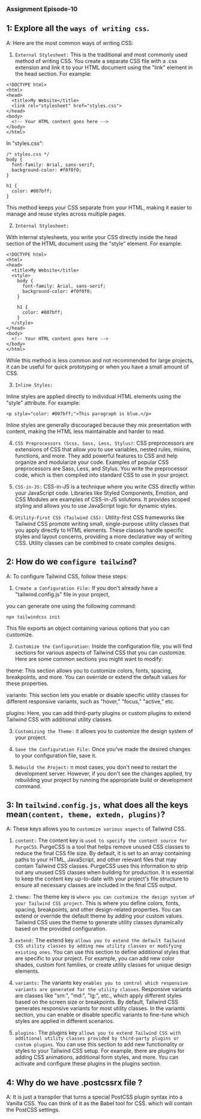 ### Assignment Episode-10

## 1: Explore all the `ways of writing css`.

A: Here are the most common ways of writing CSS:

1. `External Stylesheet:`
   This is the traditional and most commonly used method of writing CSS. You create a separate CSS file with a .css extension and link it to your HTML document using the "link" element in the head section. For example:

```
<!DOCTYPE html>
<html>
<head>
  <title>My Website</title>
  <link rel="stylesheet" href="styles.css">
</head>
<body>
  <!-- Your HTML content goes here -->
</body>
</html>
```

In "styles.css":

```
/* styles.css */
body {
  font-family: Arial, sans-serif;
  background-color: #f0f0f0;
}

h1 {
  color: #007bff;
}
```

This method keeps your CSS separate from your HTML, making it easier to manage and reuse styles across multiple pages.

2. `Internal Stylesheet:`

With internal stylesheets, you write your CSS directly inside the head section of the HTML document using the "style" element. For example:

```
<!DOCTYPE html>
<html>
<head>
  <title>My Website</title>
  <style>
    body {
      font-family: Arial, sans-serif;
      background-color: #f0f0f0;
    }

    h1 {
      color: #007bff;
    }
  </style>
</head>
<body>
  <!-- Your HTML content goes here -->
</body>
</html>
```

While this method is less common and not recommended for large projects, it can be useful for quick prototyping or when you have a small amount of CSS.

3. `Inline Styles:`

Inline styles are applied directly to individual HTML elements using the "style" attribute. For example:

```
<p style="color: #007bff;">This paragraph is blue.</p>

```

Inline styles are generally discouraged because they mix presentation with content, making the HTML less maintainable and harder to read.

4. `CSS Preprocessors (Scss, Sass, Less, Stylus)`:
   CSS preprocessors are extensions of CSS that allow you to use variables, nested rules, mixins, functions, and more. They add powerful features to CSS and help organize and modularize your code. Examples of popular CSS preprocessors are Sass, Less, and Stylus. You write the preprocessor code, which is then compiled into standard CSS to use in your project.

5. `CSS-in-JS:`
   CSS-in-JS is a technique where you write CSS directly within your JavaScript code. Libraries like Styled Components, Emotion, and CSS Modules are examples of CSS-in-JS solutions. It provides scoped styling and allows you to use JavaScript logic for dynamic styles.

6. `Utility-First CSS (Tailwind CSS):`
   Utility-first CSS frameworks like Tailwind CSS promote writing small, single-purpose utility classes that you apply directly to HTML elements. These classes handle specific styles and layout concerns, providing a more declarative way of writing CSS. Utility classes can be combined to create complex designs.

## 2: How do we `configure tailwind`?

A: To configure Tailwind CSS, follow these steps:

1. `Create a Configuration File:`
   If you don't already have a "tailwind.config.js" file in your project,

you can generate one using the following command:

```
npx tailwindcss init
```

This file exports an object containing various options that you can customize.

2. `Customize the Configuration:`
   Inside the configuration file, you will find sections for various aspects of Tailwind CSS that you can customize. Here are some common sections you might want to modify:

theme: This section allows you to customize colors, fonts, spacing, breakpoints, and more. You can override or extend the default values for these properties.

variants: This section lets you enable or disable specific utility classes for different responsive variants, such as "hover," "focus," "active," etc.

plugins: Here, you can add third-party plugins or custom plugins to extend Tailwind CSS with additional utility classes.

3. `Customizing the Theme:`
   it allows you to customize the design system of your project.

4. `Save the Configuration File:`
   Once you've made the desired changes to your configuration file, save it.

5. `Rebuild the Project:`
   n most cases, you don't need to restart the development server. However, if you don't see the changes applied, try rebuilding your project by running the appropriate build or development command.

## 3: In `tailwind.config.js,` what does all the keys mean`(content, theme, extedn, plugins)`?

A: These keys allows you to `customize various aspects` of Tailwind CSS.

1. `content:`
   The content key is `used to specify the content source for PurgeCSS`. PurgeCSS is a tool that helps remove unused CSS classes to reduce the final CSS file size. By default, it is set to an array containing paths to your HTML, JavaScript, and other relevant files that may contain Tailwind CSS classes. PurgeCSS uses this information to strip out any unused CSS classes when building for production. It is essential to keep the content key up-to-date with your project's file structure to ensure all necessary classes are included in the final CSS output.

2. `theme:`
   The theme key is `where you can customize the design system of your Tailwind CSS project`. This is where you define colors, fonts, spacing, breakpoints, and other design-related properties. You can extend or override the default theme by adding your custom values. Tailwind CSS uses the theme to generate utility classes dynamically based on the provided configuration.

3. `extend:`
   The extend key `allows you to extend the default Tailwind CSS utility classes by adding new utility classes or modifying existing ones`. You can use this section to define additional styles that are specific to your project. For example, you can add new color shades, custom font families, or create utility classes for unique design elements.

4. `variants:`
   The variants key `enables you to control which responsive variants are generated for the utility classes`. Responsive variants are classes like "sm:", "md:", "lg:", etc., which apply different styles based on the screen size or breakpoints. By default, Tailwind CSS generates responsive variants for most utility classes. In the variants section, you can enable or disable specific variants to fine-tune which styles are applied in different scenarios.

5. `plugins:`
   The plugins key `allows you to extend Tailwind CSS with additional utility classes provided by third-party plugins or custom plugins`. You can use this section to add new functionality or styles to your Tailwind CSS setup. For example, there are plugins for adding CSS animations, additional form styles, and more. You can activate and configure these plugins in the plugins section.

## 4: Why do we have .postcssrx file ?

A: It is just a transpiler that turns a special PostCSS plugin syntax into a Vanilla CSS. You can think of it as the Babel tool for CSS.
which will contain the PostCSS settings.
